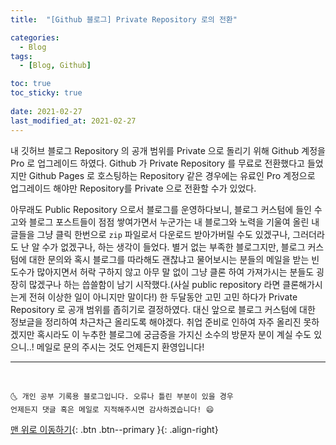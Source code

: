 ```yaml
---
title:  "[Github 블로그] Private Repository 로의 전환" 

categories:
  - Blog
tags:
  - [Blog, Github]

toc: true
toc_sticky: true
 
date: 2021-02-27
last_modified_at: 2021-02-27
---
```


내 깃허브 블로그 Repository 의 공개 범위를 Private 으로 돌리기 위해 Github 계정을 Pro 로 업그레이드 하였다. Github 가 Private Repository 를 무료로 전환했다고 들었지만 Github Pages 로 호스팅하는 Repository 같은 경우에는 유료인 Pro 계정으로 업그레이드 해야만 Repository를 Private 으로 전환할 수가 있었다.

아무래도 Public Repository 으로서 블로그를 운영하다보니, 블로그 커스텀에 들인 수고와 블로그 포스트들이 점점 쌓여가면서 누군가는 내 블로그와 노력을 기울여 올린 내 글들을 그냥 클릭 한번으로 `zip` 파일로서 다운로드 받아가버릴 수도 있겠구나, 그러더라도 난 알 수가 없겠구나, 하는 생각이 들었다. 별거 없는 부족한 블로그지만, 블로그 커스텀에 대한 문의와 혹시 블로그를 따라해도 괜찮냐고 물어보시는 분들의 메일을 받는 빈도수가 많아지면서 허락 구하지 않고 아무 말 없이 그냥 클론 하여 가져가시는 분들도 굉장히 많겠구나 하는 씁쓸함이 남기 시작했다.(사실 public repository 라면 클론해가시는게 전혀 이상한 일이 아니지만 말이다!) 한 두달동안 고민 고민 하다가 Private Repository 로 공개 범위를 좁히기로 결정하였다. 대신 앞으로 블로그 커스텀에 대한 정보글을 정리하여 차근차근 올리도록 해야겠다. 취업 준비로 인하여 자주 올리진 못하겠지만 혹시라도 이 누추한 블로그에 궁금증을 가지신 소수의 방문자 분이 계실 수도 있으니..! 메일로 문의 주시는 것도 언제든지 환영입니다! 

***
<br>

    🌜 개인 공부 기록용 블로그입니다. 오류나 틀린 부분이 있을 경우 
    언제든지 댓글 혹은 메일로 지적해주시면 감사하겠습니다! 😄

[맨 위로 이동하기](#){: .btn .btn--primary }{: .align-right}